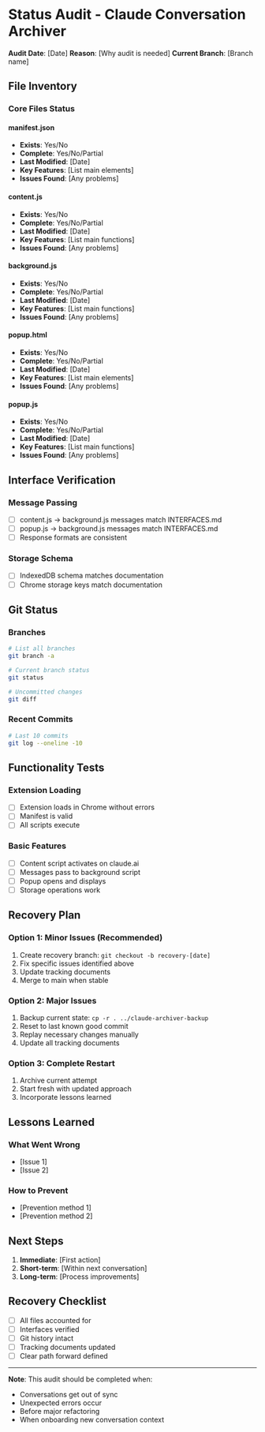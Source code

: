 # Status Audit - Claude Conversation Archiver

**Audit Date**: [Date]
**Reason**: [Why audit is needed]
**Current Branch**: [Branch name]

## File Inventory

### Core Files Status

#### manifest.json
- **Exists**: Yes/No
- **Complete**: Yes/No/Partial
- **Last Modified**: [Date]
- **Key Features**: [List main elements]
- **Issues Found**: [Any problems]

#### content.js
- **Exists**: Yes/No
- **Complete**: Yes/No/Partial
- **Last Modified**: [Date]
- **Key Features**: [List main functions]
- **Issues Found**: [Any problems]

#### background.js
- **Exists**: Yes/No
- **Complete**: Yes/No/Partial
- **Last Modified**: [Date]
- **Key Features**: [List main functions]
- **Issues Found**: [Any problems]

#### popup.html
- **Exists**: Yes/No
- **Complete**: Yes/No/Partial
- **Last Modified**: [Date]
- **Key Features**: [List main elements]
- **Issues Found**: [Any problems]

#### popup.js
- **Exists**: Yes/No
- **Complete**: Yes/No/Partial
- **Last Modified**: [Date]
- **Key Features**: [List main functions]
- **Issues Found**: [Any problems]

## Interface Verification

### Message Passing
- [ ] content.js → background.js messages match INTERFACES.md
- [ ] popup.js → background.js messages match INTERFACES.md
- [ ] Response formats are consistent

### Storage Schema
- [ ] IndexedDB schema matches documentation
- [ ] Chrome storage keys match documentation

## Git Status

### Branches
```bash
# List all branches
git branch -a

# Current branch status
git status

# Uncommitted changes
git diff
```

### Recent Commits
```bash
# Last 10 commits
git log --oneline -10
```

## Functionality Tests

### Extension Loading
- [ ] Extension loads in Chrome without errors
- [ ] Manifest is valid
- [ ] All scripts execute

### Basic Features
- [ ] Content script activates on claude.ai
- [ ] Messages pass to background script
- [ ] Popup opens and displays
- [ ] Storage operations work

## Recovery Plan

### Option 1: Minor Issues (Recommended)
1. Create recovery branch: `git checkout -b recovery-[date]`
2. Fix specific issues identified above
3. Update tracking documents
4. Merge to main when stable

### Option 2: Major Issues
1. Backup current state: `cp -r . ../claude-archiver-backup`
2. Reset to last known good commit
3. Replay necessary changes manually
4. Update all tracking documents

### Option 3: Complete Restart
1. Archive current attempt
2. Start fresh with updated approach
3. Incorporate lessons learned

## Lessons Learned

### What Went Wrong
- [Issue 1]
- [Issue 2]

### How to Prevent
- [Prevention method 1]
- [Prevention method 2]

## Next Steps

1. **Immediate**: [First action]
2. **Short-term**: [Within next conversation]
3. **Long-term**: [Process improvements]

## Recovery Checklist

- [ ] All files accounted for
- [ ] Interfaces verified
- [ ] Git history intact
- [ ] Tracking documents updated
- [ ] Clear path forward defined

---

**Note**: This audit should be completed when:
- Conversations get out of sync
- Unexpected errors occur
- Before major refactoring
- When onboarding new conversation context